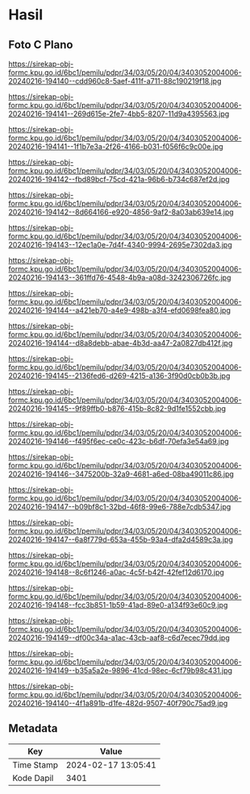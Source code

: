 # Hasil

## Foto C Plano

https://sirekap-obj-formc.kpu.go.id/6bc1/pemilu/pdpr/34/03/05/20/04/3403052004006-20240216-194140--cdd960c8-5aef-411f-a711-88c190219f18.jpg

https://sirekap-obj-formc.kpu.go.id/6bc1/pemilu/pdpr/34/03/05/20/04/3403052004006-20240216-194141--269d615e-2fe7-4bb5-8207-11d9a4395563.jpg

https://sirekap-obj-formc.kpu.go.id/6bc1/pemilu/pdpr/34/03/05/20/04/3403052004006-20240216-194141--1f1b7e3a-2f26-4166-b031-f056f6c9c00e.jpg

https://sirekap-obj-formc.kpu.go.id/6bc1/pemilu/pdpr/34/03/05/20/04/3403052004006-20240216-194142--fbd89bcf-75cd-421a-96b6-b734c687ef2d.jpg

https://sirekap-obj-formc.kpu.go.id/6bc1/pemilu/pdpr/34/03/05/20/04/3403052004006-20240216-194142--8d664166-e920-4856-9af2-8a03ab639e14.jpg

https://sirekap-obj-formc.kpu.go.id/6bc1/pemilu/pdpr/34/03/05/20/04/3403052004006-20240216-194143--12ec1a0e-7d4f-4340-9994-2695e7302da3.jpg

https://sirekap-obj-formc.kpu.go.id/6bc1/pemilu/pdpr/34/03/05/20/04/3403052004006-20240216-194143--361ffd76-4548-4b9a-a08d-3242306726fc.jpg

https://sirekap-obj-formc.kpu.go.id/6bc1/pemilu/pdpr/34/03/05/20/04/3403052004006-20240216-194144--a421eb70-a4e9-498b-a3f4-efd0698fea80.jpg

https://sirekap-obj-formc.kpu.go.id/6bc1/pemilu/pdpr/34/03/05/20/04/3403052004006-20240216-194144--d8a8debb-abae-4b3d-aa47-2a0827db412f.jpg

https://sirekap-obj-formc.kpu.go.id/6bc1/pemilu/pdpr/34/03/05/20/04/3403052004006-20240216-194145--2136fed6-d269-4215-a136-3f90d0cb0b3b.jpg

https://sirekap-obj-formc.kpu.go.id/6bc1/pemilu/pdpr/34/03/05/20/04/3403052004006-20240216-194145--9f89ffb0-b876-415b-8c82-9d1fe1552cbb.jpg

https://sirekap-obj-formc.kpu.go.id/6bc1/pemilu/pdpr/34/03/05/20/04/3403052004006-20240216-194146--f495f6ec-ce0c-423c-b6df-70efa3e54a69.jpg

https://sirekap-obj-formc.kpu.go.id/6bc1/pemilu/pdpr/34/03/05/20/04/3403052004006-20240216-194146--3475200b-32a9-4681-a6ed-08ba49011c86.jpg

https://sirekap-obj-formc.kpu.go.id/6bc1/pemilu/pdpr/34/03/05/20/04/3403052004006-20240216-194147--b09bf8c1-32bd-46f8-99e6-788e7cdb5347.jpg

https://sirekap-obj-formc.kpu.go.id/6bc1/pemilu/pdpr/34/03/05/20/04/3403052004006-20240216-194147--6a8f779d-653a-455b-93a4-dfa2d4589c3a.jpg

https://sirekap-obj-formc.kpu.go.id/6bc1/pemilu/pdpr/34/03/05/20/04/3403052004006-20240216-194148--8c6f1246-a0ac-4c5f-b42f-42fef12d6170.jpg

https://sirekap-obj-formc.kpu.go.id/6bc1/pemilu/pdpr/34/03/05/20/04/3403052004006-20240216-194148--fcc3b851-1b59-41ad-89e0-a134f93e60c9.jpg

https://sirekap-obj-formc.kpu.go.id/6bc1/pemilu/pdpr/34/03/05/20/04/3403052004006-20240216-194149--df00c34a-a1ac-43cb-aaf8-c6d7ecec79dd.jpg

https://sirekap-obj-formc.kpu.go.id/6bc1/pemilu/pdpr/34/03/05/20/04/3403052004006-20240216-194149--b35a5a2e-9896-41cd-98ec-6cf79b98c431.jpg

https://sirekap-obj-formc.kpu.go.id/6bc1/pemilu/pdpr/34/03/05/20/04/3403052004006-20240216-194140--4f1a891b-d1fe-482d-9507-40f790c75ad9.jpg


## Metadata

| Key        | Value               |
| ---------- | ------------------- |
| Time Stamp | 2024-02-17 13:05:41 |
| Kode Dapil | 3401                |



